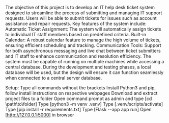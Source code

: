 The objective of this project is to develop an IT help desk ticket system designed to streamline the process of submitting and managing IT support requests. Users will be able to submit tickets for issues such as account assistance and repair requests.
Key features of the system include:
  Automatic Ticket Assignment: The system will automatically assign tickets to individual IT staff members based on predefined criteria.
  Built-in Calendar: A robust calendar feature to manage the high volume of tickets, ensuring efficient scheduling and tracking.
  Communication Tools: Support for both asynchronous messaging and live chat between ticket submitters and IT staff to enhance communication and resolution efficiency.
The system must be capable of running on multiple machines while accessing a central database. 
During the development and testing phases, a local database will be used, but the design will ensure it can function seamlessly when connected to a central server database.

Setup:
Type all commands without the brackets
  Install Python3 and pip, follow install instructions on respective webpages
  Download and extract project files to a folder
  Open command prompt as admin and type [cd \path\to\folder\]
  Type [python3 -m venv .venv]
  Type [.venv/scripts/activate]
  Type [pip install -r requirements.txt]
  Type [Flask --app app run]
  Open [http://127.0.0.1:5000] in browser
